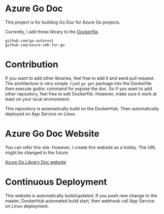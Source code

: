 Azure Go Doc
===
This project is for building Go Doc for Azure Go projects.

Currently, I add these library to the [Dockerfile](https://github.com/TsuyoshiUshio/AzureGoDoc/blob/master/Dockerfile). 

```
github.com/go-autorest
github.com/azure-sdk-for-go
```

# Contribution

If you want to add other libraries, feel free to add it and send pull request. 
The architecture is very simple. I just `go get` package into the Dockerfile then execute godoc command for expose the doc. So if you want to add other repository, feel free to edit Dockerfile. However, make sure it work at least on your local environment.

This repository is automatically build on the DockerHub. Then automatically deployed on App Service on Linux.

# Azure Go Doc Website

You can refer this site. However, I create this website as a hobby. The URL might be changed in the future. 

[Azure Go Library Doc website](http://azuregodoc.azurewebsites.net)


# Continuous Deployment

This website is automatically build/updated. If you push new change to the master, DockerHub automated build start, then webhook call App Service on Linux deployment.



